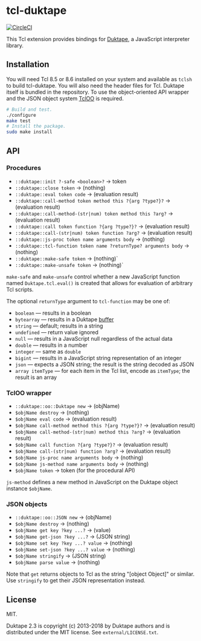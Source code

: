 # tcl-duktape

[![CircleCI](https://circleci.com/gh/dbohdan/tcl-duktape.svg?style=shield)](https://circleci.com/gh/dbohdan/tcl-duktape)

This Tcl extension provides bindings for [Duktape](http://duktape.org/),
a JavaScript interpreter library.

## Installation

You will need Tcl 8.5 or 8.6 installed on your system and available as `tclsh`
to build tcl-duktape. You will also need the header files for Tcl. Duktape
itself is bundled in the repository. To use the object-oriented API wrapper
and the JSON object system [TclOO](https://wiki.tcl-lang.org/18152) is
required.

```sh
# Build and test.
./configure
make test
# Install the package.
sudo make install
```

## API

### Procedures

* `::duktape::init ?-safe <boolean>?` -> token
* `::duktape::close token` -> (nothing)
* `::duktape::eval token code` -> (evaluation result)
* `::duktape::call-method token method this ?{arg ?type?}?` -> (evaluation result)
* `::duktape::call-method-(str|num) token method this ?arg?` -> (evaluation result)
* `::duktape::call token function ?{arg ?type?}?` -> (evaluation result)
* `::duktape::call-(str|num) token function ?arg?` -> (evaluation result)
* `::duktape::js-proc token name arguments body` -> (nothing)
* `::duktape::tcl-function token name ?returnType? arguments body` -> (nothing)
* `::duktape::make-safe token` -> (nothing)`
* `::duktape::make-unsafe token` -> (nothing)`

`make-safe` and `make-unsafe` control whether a new JavaScript function named
`Duktape.tcl.eval()` is created that allows for evaluation of arbitrary Tcl
scripts.

The optional `returnType` argument to `tcl-function` may be one of:
  * `boolean` — results in a boolean
  * `bytearray` — results in a Duktape [buffer](https://duktape.org/guide.html#bufferobjects)
  * `string` — default; results in a string
  * `undefined` — return value ignored
  * `null` — results in a JavaScript null regardless of the actual data
  * `double` — results in a number
  * `integer` — same as `double`
  * `bigint` — results in a JavaScript string representation of an integer
  * `json` — expects a JSON string; the result is the string decoded as JSON
  * `array itemType` — for each item in the Tcl list, encode as `itemType`;
                       the result is an array

### TclOO wrapper

* `::duktape::oo::Duktape new` -> (objName)
* `$objName destroy` -> (nothing)
* `$objName eval code` -> (evaluation result)
* `$objName call-method method this ?{arg ?type?}?` -> (evaluation result)
* `$objName call-method-(str|num) method this ?arg?` -> (evaluation result)
* `$objName call function ?{arg ?type?}?` -> (evaluation result)
* `$objName call-(str|num) function ?arg?` -> (evaluation result)
* `$objName js-proc name arguments body` -> (nothing)
* `$objName js-method name arguments body` -> (nothing)
* `$objName token` -> token (for the procedural API)

`js-method` defines a new method in JavaScript on the Duktape object instance
`$objName`.

### JSON objects

* `::duktape::oo::JSON new` -> (objName)
* `$objName destroy` -> (nothing)
* `$objName get key ?key ...?` -> (value)
* `$objName get-json ?key ...?` -> (JSON string)
* `$objName set key ?key ...? value` -> (nothing)
* `$objName set-json ?key ...? value` -> (nothing)
* `$objName stringify` -> (JSON string)
* `$objName parse value` -> (nothing)

Note that `get` returns objects to Tcl as the string "[object Object]" or
similar. Use `stringify` to get their JSON representation instead.

## License

MIT.

Duktape 2.3 is copyright (c) 2013-2018 by Duktape authors and is distributed
under the MIT license. See `external/LICENSE.txt`.
